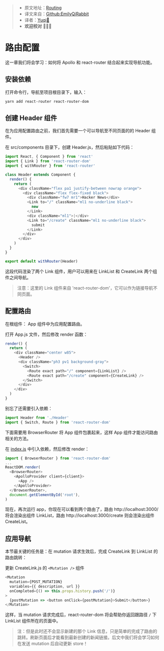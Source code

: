 > * 原文地址：[Routing](https://www.howtographql.com/react-apollo/4-routing/)
> * 译文来自：[Github:EmilyQiRabbit](https://github.com/EmilyQiRabbit/GraphQLTranslation)
> * 译者：[Yuqi🌸](https://github.com/EmilyQiRabbit)
> * **欢迎校对** 🙋‍♀️🎉

# 路由配置

这一章我们将会学习：如何将 Apollo 和 react-router 结合起来实现导航功能。

## 安装依赖

打开命令行，导航至项目根目录下，输入：

```sh
yarn add react-router react-router-dom
```

## 创建 Header 组件

在为应用配置路由之前，我们首先需要一个可以导航至不同页面的的 Header 组件。

在 src/components 目录下，创建 Header.js，然后粘贴如下代码：

```JavaScript
import React, { Component } from 'react'
import { Link } from 'react-router-dom'
import { withRouter } from 'react-router'

class Header extends Component {
  render() {
    return (
      <div className="flex pa1 justify-between nowrap orange">
        <div className="flex flex-fixed black">
          <div className="fw7 mr1">Hacker News</div>
          <Link to="/" className="ml1 no-underline black">
            new
          </Link>
          <div className="ml1">|</div>
          <Link to="/create" className="ml1 no-underline black">
            submit
          </Link>
        </div>
      </div>
    )
  }
}

export default withRouter(Header)
```

这段代码渲染了两个 Link 组件，用户可以用来在 LinkList 和 CreateLink 两个组件之间导航。

> 注意：这里的 Link 组件来自 'react-router-dom'，它可以作为链接导航不同页面。

## 配置路由 

在根组件： App 组件中为应用配置路由。

打开 App.js 文件，然后修改 render 函数：

```JavaScript
render() {
  return (
    <div className="center w85">
      <Header />
      <div className="ph3 pv1 background-gray">
        <Switch>
          <Route exact path="/" component={LinkList} />
          <Route exact path="/create" component={CreateLink} />
        </Switch>
      </div>
    </div>
  )
}
```

别忘了还需要引入依赖：

```JavaScript
import Header from './Header'
import { Switch, Route } from 'react-router-dom'
```

下面需要用 BrowserRouter 将 App 组件包裹起来，这样 App 组件才能访问路由相关的方法。

在 [index.js](https://github.com/howtographql/react-apollo/blob/master/src/index.js) 中引入依赖，然后修改 render：

```JavaScript
import { BrowserRouter } from 'react-router-dom'
...
ReactDOM.render(
  <BrowserRouter>
    <ApolloProvider client={client}>
      <App />
    </ApolloProvider>
  </BrowserRouter>,
  document.getElementById('root'),
)
```

现在，再次运行 app，你现在可以看到两个路由了，路由 http://localhost:3000/ 将会渲染出组件 LinkList，路由 http://localhost:3000/create 则会渲染出组件 CreateList。

## 应用导航

本节最关键的任务是：在 mutation 请求生效后，完成 CreateLink 到 LinkList 的路由跳转：

更新 CreateLink.js 的 `<Mutation />` 组件

```JavaScript
<Mutation
  mutation={POST_MUTATION}
  variables={{ description, url }}
  onCompleted={() => this.props.history.push('/')}
>
  {postMutation => <button onClick={postMutation}>Submit</button>}
</Mutation>
```

这样，当 mutation 请求完成后，react-router-dom 将会帮助你返回跟路径 `/` 下 LinkList 组件所在的页面中。

> 注：但是此时还不会显示新建的那个 Link 信息，只是简单的完成了路由的跳转。刷新页面后才能看到最新创建的新闻链接。后文中我们将会学习如何在发送 mutation 后自动更新 store！
